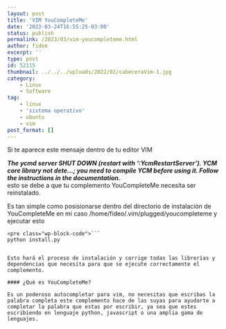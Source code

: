 ```yaml
---
layout: post
title: 'VIM YouCompleteMe'
date: '2023-03-24T16:55:25-03:00'
status: publish
permalink: /2023/03/vim-youcompleteme.html
author: fideo
excerpt: ''
type: post
id: 52115
thumbnail: ../../../uploads/2022/02/cabeceraVim-1.jpg
category:
    - Linux
    - Software
tag:
    - linux
    - 'sistema operativo'
    - ubuntu
    - vim
post_format: []
---
```

Si te aparece este mensaje dentro de tu editor VIM  
  
***The ycmd server SHUT DOWN (restart with ‘:YcmRestartServer’). YCM core library not dete…; you need to compile YCM before using it. Follow the instructions in the documentation.***   
esto se debe a que tu complemento YouCompleteMe necesita ser reinstalado.

Es tan simple como posisionarse dentro del directorio de instalación de YouCompleteMe en mi caso /home/fideo/.vim/plugged/youcompleteme y ejecutar esto

```
<pre class="wp-block-code">```
python install.py
```
```

Esto hará el proceso de instalación y corrige todas las librerías y dependencias que necesita para que se ejecute correctamente el complemento.

#### ¿Qué es YouCompleteMe?

Es un poderoso autocompletar para vim, no necesitas que escribas la palabra completa este complemento hace de las suyas para ayudarte a completar la palabra que estas por escribir, ya sea que estes escribiendo en lenguaje python, javascript o una amplia gama de lenguajes.
